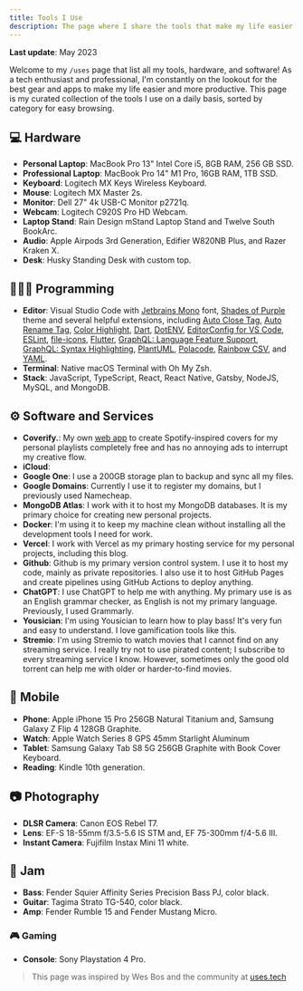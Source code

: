 ```yaml
---
title: Tools I Use
description: The page where I share the tools that make my life easier.
---
```


**Last update**: May 2023

Welcome to my `/uses` page that list all my tools, hardware, and software! As a tech enthusiast and professional, I'm constantly on the lookout for the best gear and apps to make my life easier and more productive. This page is my curated collection of the tools I use on a daily basis, sorted by category for easy browsing.

## 💻 Hardware

- **Personal Laptop**: MacBook Pro 13" Intel Core i5, 8GB RAM, 256 GB SSD.
- **Professional Laptop**: MacBook Pro 14" M1 Pro, 16GB RAM, 1TB SSD.
- **Keyboard**: Logitech MX Keys Wireless Keyboard.
- **Mouse**: Logitech MX Master 2s.
- **Monitor**: Dell 27" 4k USB-C Monitor p2721q.
- **Webcam**: Logitech C920S Pro HD Webcam.
- **Laptop Stand**: Rain Design mStand Laptop Stand and Twelve South BookArc.
- **Audio**: Apple Airpods 3rd Generation, Edifier W820NB Plus, and Razer Kraken X.
- **Desk**: Husky Standing Desk with custom top.

## 🧑🏾‍💻 Programming

- **Editor**: Visual Studio Code with [Jetbrains Mono](https://www.jetbrains.com/lp/mono/) font, [Shades of Purple](https://marketplace.visualstudio.com/items?itemName=ahmadawais.shades-of-purple) theme and several helpful extensions, including [Auto Close Tag](https://marketplace.visualstudio.com/items?itemName=formulahendry.auto-close-tag), [Auto Rename Tag](https://marketplace.visualstudio.com/items?itemName=formulahendry.auto-rename-tag), [Color Highlight](https://marketplace.visualstudio.com/items?itemName=naumovs.color-highlight), [Dart](https://marketplace.visualstudio.com/items?itemName=Dart-Code.dart-code), [DotENV](https://marketplace.visualstudio.com/items?itemName=mikestead.dotenv), [EditorConfig for VS Code](https://marketplace.visualstudio.com/items?itemName=EditorConfig.EditorConfig), [ESLint](https://marketplace.visualstudio.com/items?itemName=dbaeumer.vscode-eslint), [file-icons](https://marketplace.visualstudio.com/items?itemName=file-icons.file-icons), [Flutter](https://marketplace.visualstudio.com/items?itemName=Dart-Code.flutter), [GraphQL: Language Feature Support](https://marketplace.visualstudio.com/items?itemName=GraphQL.vscode-graphql), [GraphQL: Syntax Highlighting](https://marketplace.visualstudio.com/items?itemName=GraphQL.vscode-graphql-syntax), [PlantUML](https://marketplace.visualstudio.com/items?itemName=jebbs.plantuml), [Polacode](https://marketplace.visualstudio.com/items?itemName=pnp.polacode), [Rainbow CSV](https://marketplace.visualstudio.com/items?itemName=mechatroner.rainbow-csv), and [YAML](https://marketplace.visualstudio.com/items?itemName=redhat.vscode-yaml).
- **Terminal**: Native macOS Terminal with Oh My Zsh.
- **Stack**: JavaScript, TypeScript, React, React Native, Gatsby, NodeJS, MySQL, and MongoDB.

## ⚙️ Software and Services

- **Coverify.**: My own [web app](https://coverify.diegocosta.me) to create Spotify-inspired covers for my personal playlists completely free and has no annoying ads to interrupt my creative flow.
- **iCloud**: 
- **Google One**: I use a 200GB storage plan to backup and sync all my files.
- **Google Domains**: Currently I use it to register my domains, but I previously used Namecheap.
- **MongoDB Atlas**: I work with it to host my MongoDB databases. It is my primary choice for creating new personal projects.
- **Docker**: I'm using it to keep my machine clean without installing all the development tools I need for work.
- **Vercel**: I work with Vercel as my primary hosting service for my personal projects, including this blog.
- **Github**: Github is my primary version control system. I use it to host my code, mainly as private repositories. I also use it to host GitHub Pages and create pipelines using GitHub Actions to deploy anything.
- **ChatGPT**: I use ChatGPT to help me with anything. My primary use is as an English grammar checker, as English is not my primary language. Previously, I used Grammarly.
- **Yousician**: I'm using Yousician to learn how to play bass! It's very fun and easy to understand. I love gamification tools like this.
- **Stremio**: I'm using Stremio to watch movies that I cannot find on any streaming service. I really try not to use pirated content; I subscribe to every streaming service I know. However, sometimes only the good old torrent can help me with older or harder-to-find movies.

## 📱 Mobile

- **Phone**: Apple iPhone 15 Pro 256GB Natural Titanium and, Samsung Galaxy Z Flip 4 128GB Graphite.
- **Watch**: Apple Watch Series 8 GPS 45mm Starlight Aluminum
- **Tablet**: Samsung Galaxy Tab S8 5G 256GB Graphite with Book Cover Keyboard.
- **Reading**: Kindle 10th generation.

## 📷 Photography

- **DLSR Camera**: Canon EOS Rebel T7.
- **Lens**: EF-S 18-55mm f/3.5-5.6 IS STM and, EF 75-300mm f/4-5.6 III.
- **Instant Camera**: Fujifilm Instax Mini 11 white.

## 🎸 Jam

- **Bass**: Fender Squier Affinity Series Precision Bass PJ, color black.
- **Guitar**: Tagima Strato TG-540, color black.
- **Amp**: Fender Rumble 15 and Fender Mustang Micro.

### 🎮 Gaming

- **Console**: Sony Playstation 4 Pro.

> This page was inspired by Wes Bos and the community at [uses.tech](https://uses.tech)
